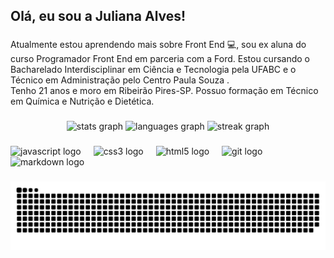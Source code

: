 ## Olá, eu sou a Juliana Alves!

###

<p align="left">Atualmente estou aprendendo mais sobre Front End 💻, sou ex aluna do curso Programador Front End em parceria com a Ford. Estou cursando o Bacharelado Interdisciplinar em Ciência e Tecnologia pela UFABC e o Técnico em Administração pelo Centro Paula Souza . <br>Tenho 21 anos e moro em Ribeirão Pires-SP. Possuo formação em Técnico em Química e Nutrição e Dietética.</p>

###


<div align="center">
  <img src="https://github-readme-stats.vercel.app/api?username=JulianaAMatos&hide_title=false&hide_rank=false&show_icons=true&include_all_commits=true&count_private=true&disable_animations=false&theme=material-palenight&locale=pt-br&hide_border=false&order=1" height="150" alt="stats graph"  />
  <img src="https://github-readme-stats.vercel.app/api/top-langs?username=JulianaAMatos&locale=pt-br&hide_title=false&layout=compact&card_width=320&langs_count=5&theme=material-palenight&hide_border=false&order=2" height="150" alt="languages graph"  />
  <img src="https://streak-stats.demolab.com?user=JulianaAMatos&locale=pt-br&mode=daily&theme=material-palenight&hide_border=false&border_radius=5&order=3" height="150" alt="streak graph"  />
</div>

###

<div align="left">
  <img src="https://cdn.jsdelivr.net/gh/devicons/devicon/icons/javascript/javascript-original.svg" height="40" alt="javascript logo"  />
  <img width="12" />
  <img src="https://cdn.jsdelivr.net/gh/devicons/devicon/icons/css3/css3-original.svg" height="40" alt="css3 logo"  />
  <img width="12" />
  <img src="https://skillicons.dev/icons?i=html" height="40" alt="html5 logo"  />
  <img width="12" />
  <img src="https://cdn.jsdelivr.net/gh/devicons/devicon/icons/git/git-original.svg" height="40" alt="git logo"  />
  <img width="12" />
  <img src="https://cdn.jsdelivr.net/gh/devicons/devicon/icons/markdown/markdown-original.svg" height="40" alt="markdown logo"  />
</div>

###
<div align="center">
<picture>
  <source media="(prefers-color-scheme: dark)" srcset="https://raw.githubusercontent.com/JoaoRoccella/JoaoRoccella/output/github-contribution-grid-snake-dark.svg">
  <source media="(prefers-color-scheme: light)" srcset="https://raw.githubusercontent.com/JoaoRoccella/JoaoRoccella/output/github-contribution-grid-snake.svg">
  <img alt="github-snake" src="https://raw.githubusercontent.com/JoaoRoccella/JoaoRoccella/output/github-contribution-grid-snake.svg">
</picture>
</div>
